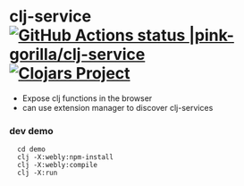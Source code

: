 
# clj-service [![GitHub Actions status |pink-gorilla/clj-service](https://github.com/pink-gorilla/clj-service/workflows/CI/badge.svg)](https://github.com/pink-gorilla/clj-service/actions?workflow=CI)[![Clojars Project](https://img.shields.io/clojars/v/org.pinkgorilla/clj-service.svg)](https://clojars.org/org.pinkgorilla/clj-service)

- Expose clj functions in the browser
- can use extension manager to discover clj-services

### dev demo

```
  cd demo
  clj -X:webly:npm-install
  clj -X:webly:compile
  clj -X:run

```
